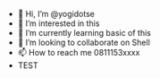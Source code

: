 - 👋 Hi, I’m @yogidotse
- 👀 I’m interested in this
- 🌱 I’m currently learning basic of this
- 💞️ I’m looking to collaborate on Shell
- 📫 How to reach me 0811153xxxx
- TEST

<!---
yogidotse/yogidotse is a ✨ special ✨ repository because its `README.md` (this file) appears on your GitHub profile.
You can click the Preview link to take a look at your changes.
--->
